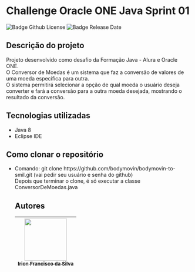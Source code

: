 # Challenge Oracle ONE Java Sprint 01<br>
![Badge Github License](https://img.shields.io/github/license/irion-silva/Challenge-Oracle-ONE-Java-Sprint-01)
![Badge Release Date](https://img.shields.io/badge/release%20date-may%202022-orange)<br>
 ## Descrição do projeto<br>
 Projeto desenvolvido como desafio da Formação Java - Alura e Oracle ONE.<br>
 O Conversor de Moedas é um sistema que faz a conversão de valores de uma moeda específica para outra.<br>
 O sistema permitirá selecionar a opção de qual moeda o usuário deseja converter e fará a conversão para a outra moeda desejada, mostrando o resultado da conversão.


## Tecnologias utilizadas<br>
<ul>
    <li>Java 8</li>
    <li>Eclipse IDE</li>
</ul>

## Como clonar o repositório<br>
<ul>
<li>Comando: git clone https://github.com/bodymovin/bodymovin-to-smil.git (vai pedir seu usuário e senha do github)<br>
Depois que terminar o clone, é só executar a classe ConversorDeMoedas.java

## Autores<br>

| [<img src="https://avatars.githubusercontent.com/u/83726646?v=4" width=115><br><sub>Irion Francisco da Silva</sub>](https://github.com/irion-silva) |
| :---: |
    
